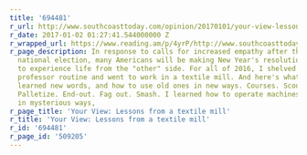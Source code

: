 ```yaml
---
title: '694481'
r_url: http://www.southcoasttoday.com/opinion/20170101/your-view-lessons-from-textile-mill
r_date: 2017-01-02 01:27:41.544000000 Z
r_wrapped_url: https://www.reading.am/p/4yrP/http://www.southcoasttoday.com/opinion/20170101/your-view-lessons-from-textile-mill
r_page_description: In response to calls for increased empathy after the divisive
  national election, many Americans will be making New Year's resolutions in 2017
  to experience life from the "other" side. For all of 2016, I shelved my college
  professor routine and went to work in a textile mill. And here's what I found out. I
  learned new words, and how to use old ones in new ways. Courses. Scour. Denier.
  Palletize. End-out. Fag out. Smash. I learned how to operate machines that move
  in mysterious ways,
r_page_title: 'Your View: Lessons from a textile mill'
r_title: 'Your View: Lessons from a textile mill'
r_id: '694481'
r_page_id: '509205'
---
```


